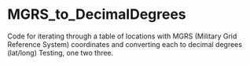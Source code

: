 # MGRS_to_DecimalDegrees
Code for iterating through a table of locations with MGRS (Military Grid Reference System) coordinates and converting each to decimal degrees (lat/long)
Testing, one two three.
